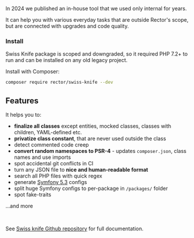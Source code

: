 In 2024 we published an in-house tool that we used only internal for years.

It can help you with various everyday tasks that are outside Rector's scope, but are connected with upgrades and code quality.

### Install

Swiss Knife package is scoped and downgraded, so it required PHP 7.2+ to run and can be installed on any old legacy project.

Install with Composer:

```bash
composer require rector/swiss-knife --dev
```


## Features

It helps you to:

* **finalize all classes** except entities, mocked classes, classes with children, YAML-defined etc.
* **privatize class constant**, that are never used outside the class
* detect commented code creep
* **convert random namespaces to PSR-4** - updates `composer.json`, class names and use imports
* spot accidental git conflicts in CI
* turn any JSON file to **nice and human-readable format**
* search all PHP files with quick regex
* generate [Symfony 5.3](https://symfony.com/blog/new-in-symfony-5-3-config-builder-classes) configs
* split huge Symfony configs to per-package in `/packages/` folder
* spot fake-traits

...and more


<br>

See [Swiss knife Github repository](https://github.com/rectorphp/swiss-knife) for full documentation.


